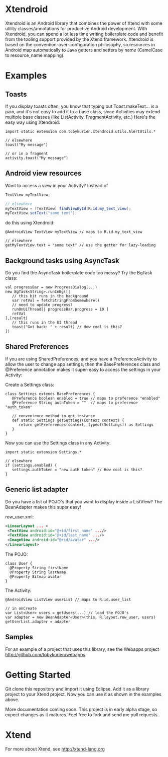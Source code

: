 Xtendroid
=========

Xtendroid is an Android library that combines the power of Xtend with some utility classes/annotations for productive Android development. With Xtendroid, you can spend a lot less time writing boilerplate code and benefit from the tooling support provided by the Xtend framework. Xtendroid is based on the convention-over-configuration philosophy, so resources in Android map automatically to Java getters and setters by name (CamelCase to resource_name mapping).

Examples
========

Toasts
------

If you display toasts often, you know that typing out Toast.makeText... is a pain, and it's not easy to add it to a base class, since Activities may extend multiple base classes (like ListActivity, FragmentActivity, etc.) Here's the easy way using Xtendroid:

```xtend
import static extension com.tobykurien.xtendroid.utils.AlertUtils.*

// elsewhere
toast("My message")

// or in a fragment
activity.toast("My message")
```

Android view resources
----------------------

Want to access a view in your Activity? Instead of

```java
TextView myTextView;

// elsewhere
myTextView = (TextView) findViewById(R.id.my_text_view);
myTextView.setText("some text");
```

do this using Xtendroid:

```xtend
@AndroidView TextView myTextView // maps to R.id.my_text_view

// elsewhere
getMyTextView.text = "some text" // use the getter for lazy-loading
```

Background tasks using AsyncTask
--------------------------------

Do you find the AsyncTask boilerplate code too messy? Try the BgTask class:
```xtend
val progressBar = new ProgressDialog(...)
new BgTask<String>.runInBg([|
   // this bit runs in the background
   var retVal = fetchStringFromSomewhere()
   // need to update progress?
   runOnUiThread[| progressBar.progress = 10 ]
   retVal
],[result|
   // this runs in the UI thread
   toast("Got back: " + result) // How cool is this?
])
```

Shared Preferences
------------------

If you are using SharedPreferences, and you have a PreferenceActivity to allow the user to change app settings, then the BasePreferences class and @Preference annotation makes it super-easy to access the settings in your Activity:

Create a Settings class:
```xtend
class Settings extends BasePreferences {
   @Preference boolean enabled = true // maps to preference "enabled"
   @Preference String authToken = ""  // maps to preference "auth_token"

   // convenience method to get instance
   def static Settings getSettings(Context context) {
      return getPreferences(context, typeof(Settings)) as Settings
   }
}
```

Now you can use the Settings class in any Activity:
```xtend
import static extension Settings.*

// elsewhere
if (settings.enabled) {
   settings.authToken = "new auth token" // How cool is this?
}
```

Generic list adapter
--------------------

Do you have a list of POJO's that you want to display inside a ListView? The BeanAdapter makes this super easy!

row_user.xml:
```xml
<LinearLayout ... >
 <TextView android:id="@+id/first_name" .../>
 <TextView android:id="@+id/last_name" .../>
 <ImageView android:id="@+id/avatar" .../>
</LinearLayout>
```

The POJO:
```xtend
class User {
  @Property String firstName
  @Property String lastName
  @Property Bitmap avatar
}
```

The Activity:
```xtend
@AndroidView ListView userList // maps to R.id.user_list

// in onCreate
var List<User> users = getUsers(...) // load the POJO's
var adapter = new BeanAdapter<User>(this, R.layout.row_user, users)
getUserList.adapter = adapter
```

Samples
-------

For an example of a project that uses this library, see the Webapps project http://github.com/tobykurien/webapps

Getting Started
===============

Git clone this repository and import it using Eclipse. Add it as a library project to your Xtend project. Now you can use it as shown in the examples above.

More documentation coming soon. This project is in early alpha stage, so expect changes as it matures. Feel free to fork and send me pull requests.

Xtend
=====

For more about Xtend, see http://xtend-lang.org


